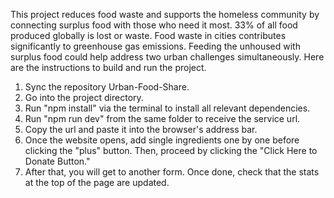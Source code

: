 This project reduces food waste and supports the homeless community by connecting surplus food with those who need it most. 33% of all food produced globally is lost or waste. Food waste in cities contributes significantly to greenhouse gas emissions. Feeding the unhoused with surplus food could help address two urban challenges simultaneously.
Here are the instructions to build and run the project.
1. Sync the repository Urban-Food-Share.
2. Go into the project directory.
3. Run "npm install" via the terminal to install all relevant dependencies.
4. Run "npm run dev" from the same folder to receive the service url.
5. Copy the url and paste it into the browser's address bar.
6. Once the website opens, add single ingredients one by one before clicking the "plus" button. Then, proceed by clicking the "Click Here to Donate Button."
7. After that, you will get to another form. Once done, check that the stats at the top of the page are updated. 
